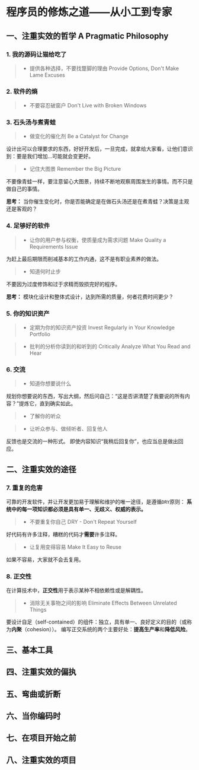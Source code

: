 # 程序员的修炼之道——从小工到专家

## 一、注重实效的哲学 A Pragmatic Philosophy

### 1. 我的源码让猫给吃了

> - 提供各种选择，不要找蹩脚的理由 Provide Options, Don't Make Lame Excuses

### 2. 软件的熵

> - 不要容忍破窗户 Don't Live with Broken Windows

### 3. 石头汤与煮青蛙

> - 做变化的催化剂 Be a Catalyst for Change

设计出可以合理要求的东西，好好开发后，一旦完成，就拿给大家看，让他们意识到：要是我们增加...可能就会变更好。

> - 记住大图景 Remember the Big Picture

不要像青蛙一样，要注意留心大图景，持续不断地观察周围发生的事情。而不只是做自己的事情。

**思考：** 当你催生变化时，你是否能确定是在做石头汤还是在煮青蛙？决策是主观还是客观的？

### 4. 足够好的软件

> - 让你的用户参与权衡，使质量成为需求问题 Make Quality a Requirements Issue

为赶上最后期限而削减基本的工作内通，这不是有职业素养的做法。

> - 知道何时止步

不要因为过度修饰和过于求精而毁损完好的程序。

**思考：** 模块化设计和整体式设计，达到所需的质量，何者花费时间更少？

### 5. 你的知识资产

> - 定期为你的知识资产投资 Invest Regularly in Your Knowledge Portfolio

> - 批判的分析你读到的和听到的 Critically Analyze What You Read and Hear

### 6. 交流

> - 知道你想要说什么

规划你想要说的东西，写出大纲，然后问自己：“这是否讲清楚了我要说的所有内容？”提炼它，直到确实如此。

> - 了解你的听众

> - 让听众参与、做倾听者、回复他人

反馈也是交流的一种形式。
即使内容知识“我稍后回复你”，也应当总是做出回应。

## 二、注重实效的途径

### 7. 重复的危害

可靠的开发软件，并让开发更加易于理解和维护的唯一途径，是遵循`DRY`原则：
**系统中的每一项知识都必须是具有单一、无歧义、权威的表示。**

> - 不要重复你自己 DRY - Don't Repeat Yourself

好代码有许多注释，糟糕的代码才**需要**许多注释。

> - 让复用变得容易 Make It Easy to Reuse

如果不容易，大家就不会去复用。

### 8. 正交性

在计算技术中，**正交性**用于表示某种不相依赖性或是解耦性。

> - 消除无关事物之间的影响 Eliminate Effects Between Unrelated Things

要设计自足（self-contained）的组件：独立，具有单一、良好定义的目的（或称为**内聚**（cohesion））。
编写正交系统的两个主要好处：**提高生产率**和**降低风险**。

## 三、基本工具

## 四、注重实效的偏执

## 五、弯曲或折断

## 六、当你编码时

## 七、在项目开始之前

## 八、注重实效的项目
